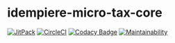 # idempiere-micro-tax-core

[![JitPack](https://jitpack.io/v/iDempiere-micro/idempiere-micro-tax-core.svg)](https://jitpack.io/#iDempiere-micro/idempiere-micro-tax-core)
[![CircleCI](https://circleci.com/gh/iDempiere-micro/idempiere-micro-tax-core.svg?style=svg)](https://circleci.com/gh/iDempiere-micro/idempiere-micro-tax-core)
[![Codacy Badge](https://api.codacy.com/project/badge/Grade/03b1ffeae3c5477d959798b1f2982f3d)](https://www.codacy.com/app/davidpodhola/idempiere-micro-tax-core?utm_source=github.com&amp;utm_medium=referral&amp;utm_content=iDempiere-micro/idempiere-micro-tax-core&amp;utm_campaign=Badge_Grade)
[![Maintainability](https://api.codeclimate.com/v1/badges/a6ff410255861ea84b27/maintainability)](https://codeclimate.com/github/iDempiere-micro/idempiere-micro-tax-core/maintainability)
